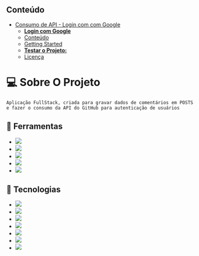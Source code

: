 ## Conteúdo

- [Consumo de API - Login com com Google](#consumo-de-api---login-com-com-google)
  - [**Login com Google**](#login-com-google)
  - [Conteúdo](#conteúdo)
  - [Getting Started](#getting-started)
  - [**Testar o Projeto:**](#testar-o-projeto)
  - [Licença](#licença)


# :computer: Sobre O Projeto

    Aplicação FullStack, criada para gravar dados de comentários em POSTS e fazer o consumo da API do GitHub para autenticação de usuários


## :construction:  Ferramentas 
  * <img src="https://img.shields.io/badge/Linux-7B42BC?style=for-the-badge&logo=linux&logoColor=black"/>  
  * <img src="https://img.shields.io/badge/visualStudio-3498DB?style=for-the-badge&logo=visualstudiocode&logoColor=white"/> 
  * <img src="https://img.shields.io/badge/Git-E34F26?style=for-the-badge&logo=git&logoColor=white"/>  
  * <img src="https://img.shields.io/badge/GitHub-100000?style=for-the-badge&logo=github&logoColor=white"/>  
  * <img src="https://img.shields.io/badge/Markdown-000000?style=for-the-badge&logo=markdown&logoColor=white"/>  


## :construction:  Tecnologias

  * <img src="https://img.shields.io/badge/JavaScript-F7DF1E?style=for-the-badge&logo=javascript&logoColor=black"/>  
  * <img src="https://img.shields.io/badge/typescript-1572B6?style=for-the-badge&logo=typescript&logoColor=black"/>
  * <img src="https://img.shields.io/badge/node-1572B6?style=for-the-badge&logo=nodeJs&logoColor=black"/> 
  * <img src="https://img.shields.io/badge/express-006400?style=for-the-badge&logo=express&logoColor=black"/>
  * <img src="https://img.shields.io/badge/prisma-00FF7F?style=for-the-badge&logo=prisma&logoColor=black"/>
  * <img src="https://img.shields.io/badge/HTML5-E34F26?style=for-the-badge&logo=html5&logoColor=white"/>  
  * <img src="https://img.shields.io/badge/CSS3-1572B6?style=for-the-badge&logo=css3&logoColor=white"/>  
  
